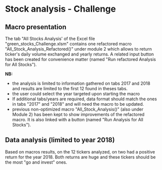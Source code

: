 # Stock analysis - Challenge

## Macro presentation

The tab "All Stocks Analysis' of the Excel file "green_stocks_Challenge.xlsm" contains one refactored macro "All_Stock_Analysis_Refactored()" under module 2 which allows to return ticker's daily volume exchanged and yearly returns. A related input button has been created for convenience matter (named "Run refactored Analysis for All Stocks").

**NB:** 
- the analysis is limited to information gathered on tabs 2017 and 2018 and results are limited to the first 12 found in theses tabs.
- the user could select the year targeted upon starting the macro
- If additional tabs/years are required, data format should match the ones in tabs "2017" and "2018" and will need the macro to be updated.
- previous non-optimized macro "All_Stock_Analysis()" (also under Module 2) has been kept to show improvements of the refactored macro. It is also linked with a button (named "Run Analysis for All Stocks").

## Data analysis (limited to year 2018)
Based on macros results, on the 12 tickers analyzed, on two had a positive return for the year 2018. Both returns are huge and these tickers should be the most "go and invest" ones.


